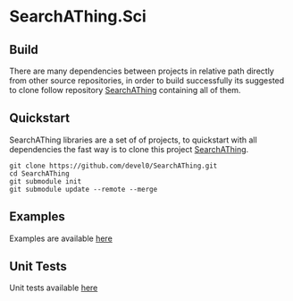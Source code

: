 # SearchAThing.Sci

## Build

There are many dependencies between projects in relative path directly from other source repositories,
in order to build successfully its suggested to clone follow repository [SearchAThing](https://github.com/devel0/SearchAThing) containing all of them.

## Quickstart

SearchAThing libraries are a set of of projects, to quickstart with all dependencies the fast way is to clone this project [SearchAThing](https://github.com/devel0/SearchAThing).

```shell
git clone https://github.com/devel0/SearchAThing.git
cd SearchAThing
git submodule init
git submodule update --remote --merge
```

## Examples

Examples are available [here](https://github.com/devel0/SearchAThing.Sci.Examples)

## Unit Tests

Unit tests available [here](https://github.com/devel0/SearchAThing.UnitTest)
